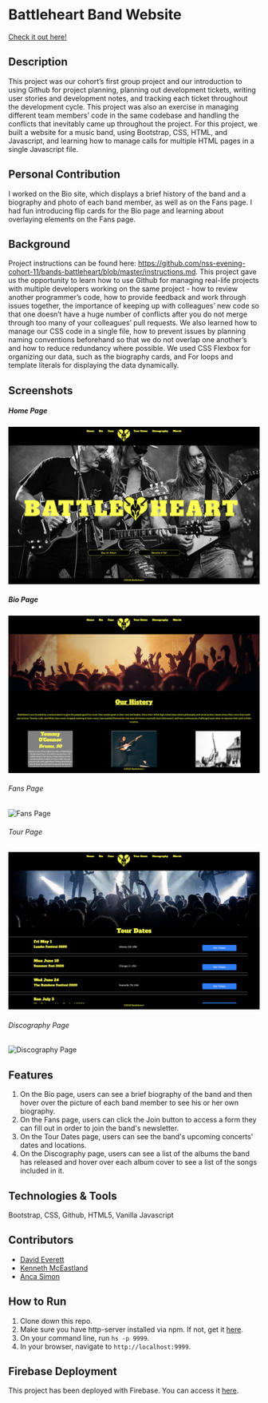 # Battleheart Band Website

[Check it out here!](https://battleheart-475aa.firebaseapp.com/)

## Description
This project was our cohort’s first group project and our introduction to using Github for project planning, planning out development tickets, writing user stories and development notes, and tracking each ticket throughout the development cycle. This project was also an exercise in managing different team members’ code in the same codebase and handling the conflicts that inevitably came up throughout the project. For this project, we built a website for a music band, using Bootstrap, CSS, HTML, and Javascript, and learning how to manage calls for multiple HTML pages in a single Javascript file.

## Personal Contribution
I worked on the Bio site, which displays a brief history of the band and a biography and photo of each band member, as well as on the Fans page. I had fun introducing flip cards for the Bio page and learning about overlaying elements on the Fans page.

## Background
Project instructions can be found here: https://github.com/nss-evening-cohort-11/bands-battleheart/blob/master/instructions.md.
This project gave us the opportunity to learn how to use Github for managing real-life projects with multiple developers working on the same project - how to review another programmer’s code, how to provide feedback and work through issues together, the importance of keeping up with colleagues’ new code so that one doesn’t have a huge number of conflicts after you do not merge through too many of your colleagues’ pull requests.
We also learned how to manage our CSS code in a single file, how to prevent issues by planning naming conventions beforehand so that we do not overlap one another’s and how to reduce redundancy where possible.
We used CSS Flexbox for organizing our data, such as the biography cards, and For loops and template literals for displaying the data dynamically. 

## Screenshots
##### Home Page
![Home Page](./img_band_personal/home_page.png)

##### Bio Page
![Bio Page](./img_band_personal/bio_page.png)

###### Fans Page
![Fans Page](./img_band_personal/fans_page.png)

###### Tour Page
![Tour Page](./img_band_personal/tour_page.png)

###### Discography Page
![Discography Page](./img_band_personal/disc_page.png)

## Features
1. On the Bio page, users can see a brief biography of the band and then hover over the picture of each band member to see his or her own biography.
1. On the Fans page, users can click the Join button to access a form they can fill out in order to join the band's newsletter.
1. On the Tour Dates page, users can see the band's upcoming concerts' dates and locations.
1. On the Discography page, users can see a list of the albums the band has released and hover over each album cover to see a list of the songs included in it.


## Technologies & Tools
Bootstrap, CSS, Github, HTML5, Vanilla Javascript

## Contributors
* [David Everett](https://github.com/davideverett89)
* [Kenneth McEastland](https://github.com/kenymc1)
* [Anca Simon](https://github.com/ancasimon)


## How to Run
1. Clone down this repo.
1. Make sure you have http-server installed via npm. If not, get it [here](https://www.npmjs.com/package/http-server).
1. On your command line, run `hs -p 9999`.
1. In your browser, navigate to `http://localhost:9999`.

## Firebase Deployment
This project has been deployed with Firebase. 
You can access it [here](https://battleheart-475aa.firebaseapp.com/). 
